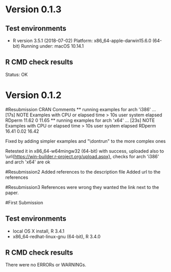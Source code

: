 # Version 0.1.3
## Test environments
* R version 3.5.1 (2018-07-02) Platform: x86_64-apple-darwin15.6.0 (64-bit) Running under: macOS  10.14.1
## R CMD check results
Status: OK

# Version 0.1.2


#Resubmission
CRAN Comments
** running examples for arch 'i386' ... [17s] NOTE
Examples with CPU or elapsed time > 10s
        user system elapsed
RDperm 11.62      0   11.65
** running examples for arch 'x64' ... [23s] NOTE
Examples with CPU or elapsed time > 10s
        user system elapsed
RDperm 16.41   0.02   16.42

Fixed by adding simpler examples and "\dontrun" to the more complex ones

Retested it in x86_64-w64mingw32 (64-bit) with success,
uploaded also to \url{https://win-builder.r-project.org/upload.aspx}, checks for arch 'i386' and arch 'x64' are ok

#Resubmission2
Added references to the description file
Added url to the references

#Resubmission3
References were wrong they wanted the link next to the paper.

#First Submission
## Test environments
* local OS X install, R 3.4.1
* x86_64-redhat-linux-gnu (64-bit), R 3.4.0

## R CMD check results
There were no ERRORs or WARNINGs.